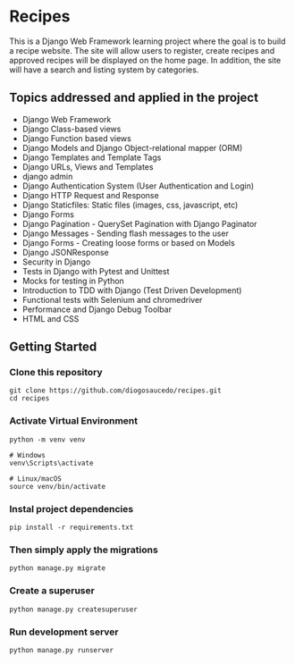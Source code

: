 # Recipes

This is a Django Web Framework learning project where the goal is to build a recipe website. The site will allow users to register, create recipes and approved recipes will be displayed on the home page. In addition, the site will have a search and listing system by categories.

## Topics addressed and applied in the project

- Django Web Framework
- Django Class-based views
- Django Function based views
- Django Models and Django Object-relational mapper (ORM)
- Django Templates and Template Tags
- Django URLs, Views and Templates
- django admin
- Django Authentication System (User Authentication and Login)
- Django HTTP Request and Response
- Django Staticfiles: Static files (images, css, javascript, etc)
- Django Forms
- Django Pagination - QuerySet Pagination with Django Paginator
- Django Messages - Sending flash messages to the user
- Django Forms - Creating loose forms or based on Models
- Django JSONResponse
- Security in Django
- Tests in Django with Pytest and Unittest
- Mocks for testing in Python
- Introduction to TDD with Django (Test Driven Development)
- Functional tests with Selenium and chromedriver
- Performance and Django Debug Toolbar
- HTML and CSS

## Getting Started

### Clone this repository

```
git clone https://github.com/diogosaucedo/recipes.git
cd recipes
```

### Activate Virtual Environment

```
python -m venv venv

# Windows
venv\Scripts\activate 

# Linux/macOS
source venv/bin/activate 
```

### Instal project dependencies

```
pip install -r requirements.txt
```

### Then simply apply the migrations

```
python manage.py migrate
```

### Create a superuser

```
python manage.py createsuperuser
```

### Run development server

```
python manage.py runserver
```

